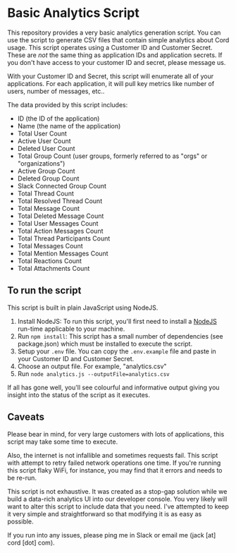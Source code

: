 # Basic Analytics Script

This repository provides a very basic analytics generation script. You can use
the script to generate CSV files that contain simple analytics about Cord usage.
This script operates using a Customer ID and Customer Secret. These are _not_
the same thing as application IDs and application secrets. If you don't have
access to your customer ID and secret, please message us.

With your Customer ID and Secret, this script will enumerate all of your
applications. For each application, it will pull key metrics like number of
users, number of messages, etc..

The data provided by this script includes:

- ID (the ID of the application)
- Name (the name of the application)
- Total User Count
- Active User Count
- Deleted User Count
- Total Group Count (user groups, formerly referred to as "orgs" or "organizations")
- Active Group Count
- Deleted Group Count
- Slack Connected Group Count
- Total Thread Count
- Total Resolved Thread Count
- Total Message Count
- Total Deleted Message Count
- Total User Messages Count
- Total Action Messages Count
- Total Thread Participants Count
- Total Messages Count
- Total Mention Messages Count
- Total Reactions Count
- Total Attachments Count

## To run the script

This script is built in plain JavaScript using NodeJS.

1. Install NodeJS: To run this script, you'll first need to install a [NodeJS](https://nodejs.org/) run-time applicable to your machine.
1. Run `npm install`: This script has a small number of dependencies (see package.json) which must be installed to execute the script.
1. Setup your `.env` file. You can copy the `.env.example` file and paste in your Customer ID and Customer Secret.
1. Choose an output file. For example, "analytics.csv"
1. Run `node analytics.js --outputFile=analytics.csv`

If all has gone well, you'll see colourful and informative output giving you insight into the status of the script as it executes.

## Caveats

Please bear in mind, for very large customers with lots of applications, this script may take some time to execute.

Also, the internet is not infallible and sometimes requests fail. This script with attempt to retry failed network operations one time. If you're running this script flaky WiFi, for instance, you may find that it errors and needs to be re-run.

This script is not exhaustive. It was created as a stop-gap solution while we build a data-rich analytics UI into our developer console. You very likely will want to alter this script to include data that you need. I've attempted to keep it very simple and straightforward so that modifying it is as easy as possible.

If you run into any issues, please ping me in Slack or email me (jack [at] cord [dot] com).
